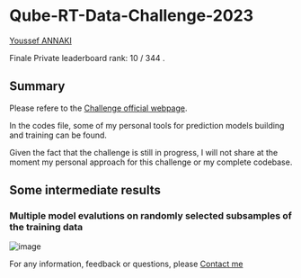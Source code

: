 # Qube-RT-Data-Challenge-2023

[Youssef ANNAKI](https://www.linkedin.com/in/youssef-annaki-a91ab5192/)

Finale Private leaderboard rank: 10 / 344 .

## Summary
Please refere to the [Challenge official webpage](https://challengedata.ens.fr/participants/challenges/97/).

In the codes file, some of my personal tools for prediction models building and training can be found.

Given the fact that the challenge is still in progress, I will not share at the moment my personal approach for this challenge or my complete codebase.

## Some intermediate results

### Multiple model evalutions on randomly selected subsamples of the training data

![image](https://github.com/YsfAnnaki/Qube-RT-Data-Challenge-2023/assets/134018406/b10fcbbe-cda6-4d96-ba24-967c80cfac73)


For any information, feedback or questions, please [Contact me](mailto:annaki.youssef@gmail.com?subject=[GitHub]%20Source%20Han%20Sans)
